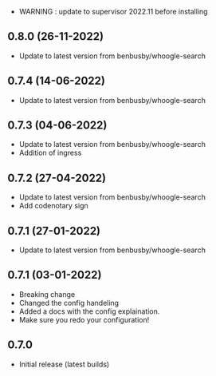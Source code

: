 - WARNING : update to supervisor 2022.11 before installing

## 0.8.0 (26-11-2022)
- Update to latest version from benbusby/whoogle-search

## 0.7.4 (14-06-2022)
- Update to latest version from benbusby/whoogle-search

## 0.7.3 (04-06-2022)
- Update to latest version from benbusby/whoogle-search
- Addition of ingress

## 0.7.2 (27-04-2022)
- Update to latest version from benbusby/whoogle-search
- Add codenotary sign

## 0.7.1 (27-01-2022)

- Update to latest version from benbusby/whoogle-search

## 0.7.1 (03-01-2022)

- Breaking change
- Changed the config handeling
- Added a docs with the config explaination.
- Make sure you redo your configuration!

## 0.7.0

- Initial release (latest builds)
